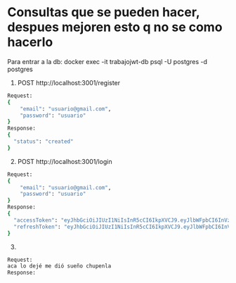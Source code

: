 # Consultas que se pueden hacer, despues mejoren esto q no se como hacerlo

Para entrar a la db: docker exec -it trabajojwt-db psql -U postgres -d postgres

1. POST http://localhost:3001/register

```bash
Request:
{
    "email": "usuario@gmail.com",
    "password": "usuario"
}
Response:
{
  "status": "created"
}
```

2. POST http://localhost:3001/login

```bash
Request:
{
    "email": "usuario@gmail.com",
    "password": "usuario"
}
Response:
{
  "accessToken": "eyJhbGciOiJIUzI1NiIsInR5cCI6IkpXVCJ9.eyJlbWFpbCI6InVzdWFyaW8yQGdtYWlsLmNvbSIsImlhdCI6MTc1MDIyMjc5MCwiZXhwIjoxNzUwMjIzNjkwfQ.9yrXqOywrWWpvgGSxKkkTUqs5VwFUEbfH1s2gkDptqw",
  "refreshToken": "eyJhbGciOiJIUzI1NiIsInR5cCI6IkpXVCJ9.eyJlbWFpbCI6InVzdWFyaW8yQGdtYWlsLmNvbSIsImlhdCI6MTc1MDIyMjc5MCwiZXhwIjoxNzUwMzA5MTkwfQ.w1EtDQp-lkPuaG3mtGQ10cBnQJ_6phFMHcxrDi3tmuw"
}
```

3. 

```bash
Request:
aca lo dejé me dió sueño chupenla
Response:

```